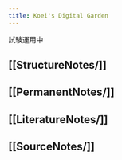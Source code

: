 ```yaml
---
title: Koei's Digital Garden
---
```


試験運用中

## [[StructureNotes/]]

## [[PermanentNotes/]]

## [[LiteratureNotes/]]

## [[SourceNotes/]]
